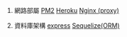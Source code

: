 1. 網路部屬
[PM2](PM2.md)
[Heroku](Heroku.md)
[Nginx (proxy)](Nginx%20(proxy).md)

2. 資料庫架構
[express](express.md)
[Sequelize(ORM)](Sequelize(ORM).md)